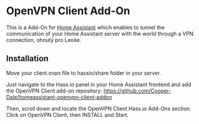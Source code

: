 # OpenVPN Client Add-On

This is a Add-On for [Home Assistant](https://www.home-assistant.io) which enables to tunnel the communication of your Home Assistant server with the world through a VPN connection, ohnutý pro Leoše.

## Installation

Move your client.ovpn file to hassio/share folder in your server.

Just navigate to the Hass.io panel in your Home Assistant frontend and add the OpenVPN Client add-on repository: https://github.com/Cooper-Dale/homeassistant-openvpn-client-addon

Then, scroll down and locate the OpenVPN Client Hass.io Add-Ons section. Click on OpenVPN Client, then INSTALL and Start.
